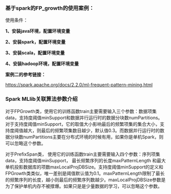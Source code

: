 ### 基于spark的FP_growth的使用案例：

使用条件：

__1、安装java环境，配置环境变量__

__2、安装spark，配置环境变量__

__3、安装scala，配置环境变量__

__4、安装hadoop环境，配置环境变量__


__案例二的参考链接：__

https://spark.apache.org/docs/2.2.0/ml-frequent-pattern-mining.html

### Spark MLlib关联算法参数介绍
对于FPGrowth类，使用它的训练函数train主要需要输入三个参数：数据项集data，支持度阈值minSupport和数据并行运行时的数据分块数numPartitions。对于支持度阈值minSupport，它的取值大小影响最后的频繁项集的集合大小，支持度阈值越大，则最后的频繁项集数目越少，默认值0.3。而数据并行运行时的数据分块数numPartitions主要在分布式环境的时候有用，如果你是单机Spark，则可以忽略这个参数。



对于PrefixSpan类， 使用它的训练函数train主要需要输入四个参数：序列项集data，支持度阈值minSupport， 最长频繁序列的长度maxPatternLength 和最大单机投影数据库的项数maxLocalProjDBSize。支持度阈值minSupport的定义和FPGrowth类类似，唯一差别是阈值默认值为0.1。maxPatternLength限制了最长的频繁序列的长度，越小则最后的频繁序列数越少。maxLocalProjDBSize参数是为了保护单机内存不被撑爆。如果只是是少量数据的学习，可以忽略这个参数。

